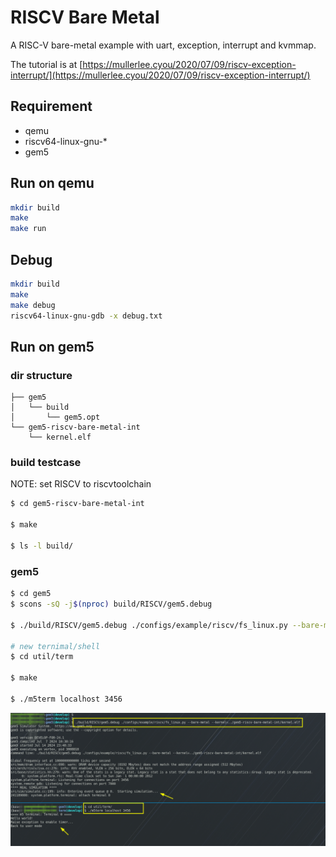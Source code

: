 # RISCV Bare Metal
A RISC-V bare-metal example with uart, exception, interrupt and kvmmap.

The tutorial is at [https://mullerlee.cyou/2020/07/09/riscv-exception-interrupt/](https://mullerlee.cyou/2020/07/09/riscv-exception-interrupt/)

## Requirement

- qemu
- riscv64-linux-gnu-*
- gem5

## Run on qemu

```bash
mkdir build
make
make run
```

## Debug
```bash
mkdir build
make
make debug
riscv64-linux-gnu-gdb -x debug.txt
```

## Run on gem5

### dir structure

```bahs
├── gem5
│   └── build
│       └── gem5.opt
└── gem5-riscv-bare-metal-int
    └── kernel.elf
```

### build testcase

NOTE: set RISCV to riscvtoolchain

```bash
$ cd gem5-riscv-bare-metal-int

$ make

$ ls -l build/
```

### gem5

```bash
$ cd gem5
$ scons -sQ -j$(nproc) build/RISCV/gem5.debug

$ ./build/RISCV/gem5.debug ./configs/example/riscv/fs_linux.py --bare-metal --kernel=../gem5-riscv-bare-metal-int/kernel.elf

# new ternimal/shell
$ cd util/term

$ make

$ ./m5term localhost 3456
```

![](docs/gem5-riscv-bare-metal-int.png)
